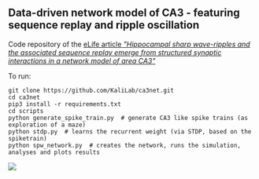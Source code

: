 ## Data-driven network model of CA3 - featuring sequence replay and ripple oscillation

Code repository of the [eLife article _"Hippocampal sharp wave-ripples and the associated sequence replay emerge from structured synaptic interactions in a network model of area CA3"_](https://elifesciences.org/articles/71850)

To run:

    git clone https://github.com/KaliLab/ca3net.git
    cd ca3net
    pip3 install -r requirements.txt
    cd scripts
    python generate_spike_train.py  # generate CA3 like spike trains (as exploration of a maze)
    python stdp.py  # learns the recurrent weight (via STDP, based on the spiketrain)
    python spw_network.py  # creates the network, runs the simulation, analyses and plots results

![](https://raw.githubusercontent.com/KaliLab/ca3net/master/summary.png)
